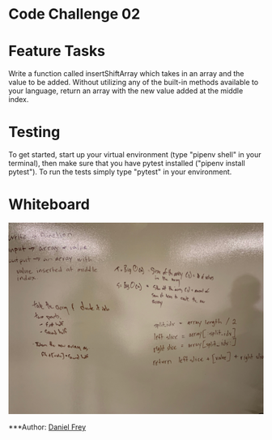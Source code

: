 # Code Challenge 02


# Feature Tasks

Write a function called insertShiftArray which takes in an array and the value to be added. Without utilizing any of the built-in methods available to your language, return an array with the new value added at the middle index.

# Testing

To get started, start up your virtual environment (type "pipenv shell" in your terminal), then make sure that you have pytest installed ("pipenv install pytest"). To run the tests simply type "pytest" in your environment.

# Whiteboard

![Whiteboard image](../../assets/array_shift.jpeg)

***Author: [Daniel Frey](https://github.com/fncreative)
